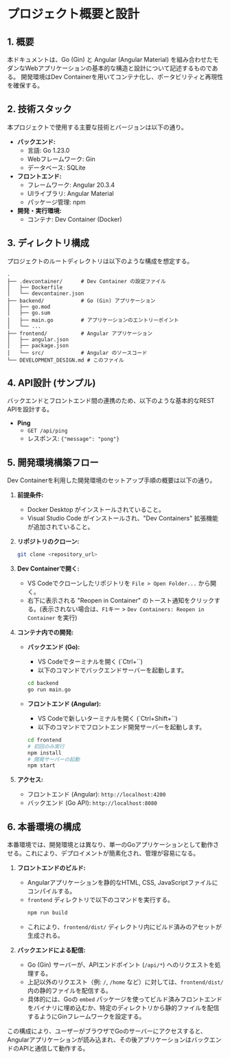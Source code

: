 # プロジェクト概要と設計

## 1. 概要

本ドキュメントは、Go (Gin) と Angular (Angular Material) を組み合わせたモダンなWebアプリケーションの基本的な構造と設計について記述するものである。
開発環境はDev Containerを用いてコンテナ化し、ポータビリティと再現性を確保する。

## 2. 技術スタック

本プロジェクトで使用する主要な技術とバージョンは以下の通り。

- **バックエンド:**
  - 言語: Go 1.23.0
  - Webフレームワーク: Gin
  - データベース: SQLite
- **フロントエンド:**
  - フレームワーク: Angular 20.3.4
  - UIライブラリ: Angular Material
  - パッケージ管理: npm
- **開発・実行環境:**
  - コンテナ: Dev Container (Docker)

## 3. ディレクトリ構成

プロジェクトのルートディレクトリは以下のような構成を想定する。

```
.
├── .devcontainer/      # Dev Container の設定ファイル
│   ├── Dockerfile
│   └── devcontainer.json
├── backend/            # Go (Gin) アプリケーション
│   ├── go.mod
│   ├── go.sum
│   ├── main.go         # アプリケーションのエントリーポイント
│   └── ...
├── frontend/           # Angular アプリケーション
│   ├── angular.json
│   ├── package.json
│   └── src/            # Angular のソースコード
└── DEVELOPMENT_DESIGN.md # このファイル
```

## 4. API設計 (サンプル)

バックエンドとフロントエンド間の連携のため、以下のような基本的なREST APIを設計する。

- **Ping**
  - `GET /api/ping`
  - レスポンス: `{"message": "pong"}`

## 5. 開発環境構築フロー

Dev Containerを利用した開発環境のセットアップ手順の概要は以下の通り。

1.  **前提条件:**
    - Docker Desktop がインストールされていること。
    - Visual Studio Code がインストールされ、"Dev Containers" 拡張機能が追加されていること。

2.  **リポジトリのクローン:**
    ```bash
    git clone <repository_url>
    ```

3.  **Dev Containerで開く:**
    - VS Codeでクローンしたリポジトリを `File > Open Folder...` から開く。
    - 右下に表示される "Reopen in Container" のトースト通知をクリックする。(表示されない場合は、`F1`キー > `Dev Containers: Reopen in Container` を実行)

4.  **コンテナ内での開発:**

    - **バックエンド (Go):**
      - VS Codeでターミナルを開く (`Ctrl+``)
      - 以下のコマンドでバックエンドサーバーを起動します。
      ```bash
      cd backend
      go run main.go
      ```

    - **フロントエンド (Angular):**
      - VS Codeで新しいターミナルを開く (`Ctrl+Shift+``)
      - 以下のコマンドでフロントエンド開発サーバーを起動します。
      ```bash
      cd frontend
      # 初回のみ実行
      npm install
      # 開発サーバーの起動
      npm start
      ```

5.  **アクセス:**
    - フロントエンド (Angular): `http://localhost:4200`
    - バックエンド (Go API): `http://localhost:8080`

## 6. 本番環境の構成

本番環境では、開発環境とは異なり、単一のGoアプリケーションとして動作させる。これにより、デプロイメントが簡素化され、管理が容易になる。

1.  **フロントエンドのビルド:**
    - Angularアプリケーションを静的なHTML, CSS, JavaScriptファイルにコンパイルする。
    - `frontend` ディレクトリで以下のコマンドを実行する。
      ```bash
      npm run build
      ```
    - これにより、`frontend/dist/` ディレクトリ内にビルド済みのアセットが生成される。

2.  **バックエンドによる配信:**
    - Go (Gin) サーバーが、APIエンドポイント (`/api/*`) へのリクエストを処理する。
    - 上記以外のリクエスト（例: `/`, `/home` など）に対しては、`frontend/dist/` 内の静的ファイルを配信する。
    - 具体的には、Goの `embed` パッケージを使ってビルド済みフロントエンドをバイナリに埋め込むか、特定のディレクトリから静的ファイルを配信するようにGinフレームワークを設定する。

この構成により、ユーザーがブラウザでGoのサーバーにアクセスすると、Angularアプリケーションが読み込まれ、その後アプリケーションはバックエンドのAPIと通信して動作する。
